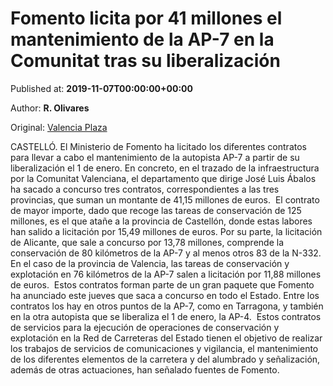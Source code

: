 
# Fomento licita por 41 millones el mantenimiento de la AP-7 en la Comunitat tras su liberalización

Published at: **2019-11-07T00:00:00+00:00**

Author: **R. Olivares**

Original: [Valencia Plaza](https://valenciaplaza.com/Fomentolicitapor41milloneselmantenimientodelaAP-7enlaComunitattrassuliberalizacin)

CASTELLÓ. El Ministerio de Fomento ha licitado los diferentes contratos para llevar a cabo el mantenimiento de la autopista AP-7 a partir de su liberalización el 1 de enero. En concreto, en el trazado de la infraestructura por la Comunitat Valenciana, el departamento que dirige José Luis Ábalos ha sacado a concurso tres contratos, correspondientes a las tres provincias, que suman un montante de 41,15 millones de euros. 
El contrato de mayor importe, dado que recoge las tareas de conservación de 125 millones, es el que atañe a la provincia de Castellón, donde estas labores han salido a licitación por 15,49 millones de euros. Por su parte, la licitación de Alicante, que sale a concurso por 13,78 millones, comprende la conservación de 80 kilómetros de la AP-7 y al menos otros 83 de la N-332. En el caso de la provincia de Valencia, las tareas de conservación y explotación en 76 kilómetros de la AP-7 salen a licitación por 11,88 millones de euros. 
Estos contratos forman parte de un gran paquete que Fomento ha anunciado este jueves que saca a concurso en todo el Estado. Entre los contratos los hay en otros puntos de la AP-7, como en Tarragona, y también en la otra autopista que se liberaliza el 1 de enero, la AP-4. 
Estos contratos de servicios para la ejecución de operaciones de conservación y explotación en la Red de Carreteras del Estado tienen el objetivo de realizar los trabajos de servicios de comunicaciones y vigilancia, el mantenimiento de los diferentes elementos de la carretera y del alumbrado y señalización, además de otras actuaciones, han señalado fuentes de Fomento. 

